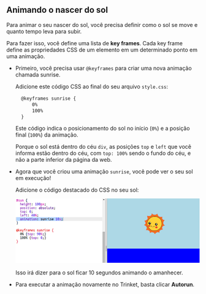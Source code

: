## Animando o nascer do sol

Para animar o seu nascer do sol, você precisa definir como o sol se move e quanto tempo leva para subir.

Para fazer isso, você define uma lista de **key frames**. Cada key frame define as propriedades CSS de um elemento em um determinado ponto em uma animação.

+ Primeiro, você precisa usar `@keyframes` para criar uma nova animação chamada sunrise.
    
    Adicione este código CSS ao final do seu arquivo `style.css`:
    
        @keyframes sunrise {
            0%
            100%
        }
        
    
    Este código indica o posicionamento do sol no início (`0%`) e a posição final (`100%`) da animação.
    
    Porque o sol está dentro do céu `div`, as posições `top` e `left` que você informa estão dentro do céu, com `top: 100%` sendo o fundo do céu, e não a parte inferior da página da web.

+ Agora que você criou uma animação `sunrise`, você pode ver o seu sol em execução!
    
    Adicione o código destacado do CSS no seu sol:
    
    ![captura de tela](images/sunrise-sunrise.png)
    
    Isso irá dizer para o sol ficar 10 segundos animando o amanhecer.

+ Para executar a animação novamente no Trinket, basta clicar **Autorun**.